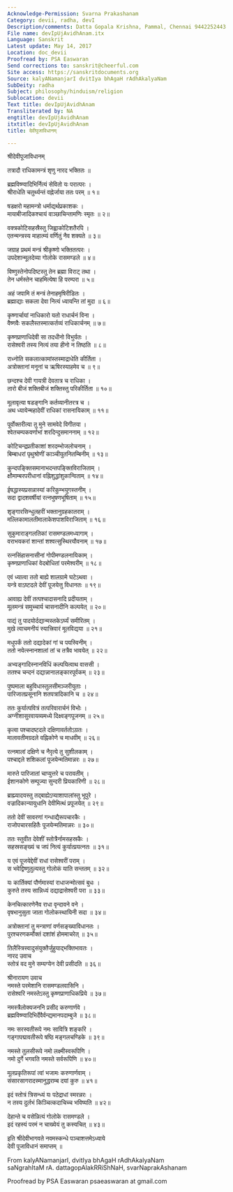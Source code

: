 ```yaml
---
Acknowledge-Permission: Svarna Prakashanam
Category: devii, radha, devI
Description/comments: Datta Gopala Krishna, Pammal, Chennai 9442252443
File name: devIpUjAvidhAnam.itx
Language: Sanskrit
Latest update: May 14, 2017
Location: doc_devii
Proofread by: PSA Easwaran
Send corrections to: sanskrit@cheerful.com
Site access: https://sanskritdocuments.org
Source: kalyANamanjarI dvitIya bhAgaH rAdhAkalyaNam
SubDeity: radha
Subject: philosophy/hinduism/religion
Sublocation: devii
Text title: devIpUjAvidhAnam
Transliterated by: NA
engtitle: devIpUjAvidhAnam
itxtitle: devIpUjAvidhAnam
title: देवीपूजाविधानम्

---
```

  
 श्रीदेवीपूजाविधानम्   
  
तत्रादौ राधिकामन्त्रं शृणु नारद भक्तितः ॥  
  
ब्रह्मविष्ण्वादिभिर्नित्यं सेवितो यः परात्परः ।  
श्रीराधेति चतुर्थ्यन्तं वह्नेर्जाया ततः परम् ॥ १॥  
  
षडक्षरो महामन्त्रो धर्माद्यर्थप्रकाशकः ।  
मायाबीजादिकश्चायं वाञ्छाचिन्तामणिः स्मृतः ॥ २॥  
  
वक्त्रकोटिसहस्रैस्तु जिह्वाकोटिशतैरपि ।  
एतन्मन्त्रस्य माहात्म्यं वर्णितुं नैव शक्यते ॥ ३॥  
  
जग्राह प्रथमं मन्त्रं श्रीकृष्णो भक्तितत्परः ।  
उपदेशान्मूलदेव्या गोलोके रासमण्डले ॥ ४॥  
  
विष्णुस्तेनोपदिष्टस्तु तेन ब्रह्मा विराट् तथा ।  
तेन धर्मस्तेन चाहमित्येषा हि परम्परा ॥ ५॥  
  
अहं जपामि तं मन्त्रं तेनाहमृषिरीडितः ।  
ब्रह्माद्याः सकला देवा नित्यं ध्यायन्ति तां मुदा ॥ ६॥  
  
कृष्णार्चायां नाधिकारो यतो राधार्चनं विना ।  
वैष्णवैः सकलैस्तस्मात्कर्तव्यं राधिकार्चनम् ॥ ७॥  
  
कृष्णप्राणाधिदेवी सा तदधीनो विभुर्यतः ।  
रासेश्वरी तस्य नित्यं तया हीनो न तिष्ठति ॥ ८॥  
  
राध्नोति सकलात्कामांस्तस्माद्राधेति कीर्तिता ।  
अत्रोक्तानां मनूनां च ऋषिरस्याहमेव च ॥ ९॥  
  
छन्दश्च देवी गायत्री देवतात्र च राधिका ।  
तारो बीजं शक्तिबीजं शक्तिस्तु परिकीर्तिता ॥ १०॥  
  
मूलावृत्या षडङ्गानि कर्तव्यानीतरत्र च ।  
अथ ध्यायेन्महादेवीं राधिकां रासनायिकाम् ॥ ११॥  
  
पूर्वोक्तरीत्या तु मुने सामवेदे विगीतया ।  
श्वेतचम्पकवर्णाभां शरदिन्दुसमाननाम् ॥ १२॥  
  
कोटिचन्द्रप्रतीकाशां शरदम्भोजलोचनाम् ।  
बिम्बाधरां पृथुश्रोणीं काञ्चीयुतनितम्बिनीम् ॥ १३॥  
  
कुन्दपङ्क्तिसमानाभदन्तपङ्क्तिविराजिताम् ।  
क्षौमाम्बरपरीधानां वह्निशुद्धांशुकान्विताम् ॥ १४॥  
  
ईषद्धास्यप्रसन्नास्यां करिकुम्भयुगस्तनीम् ।  
सदा द्वादशवर्षीयां रत्नभुषणभूषिताम् ॥ १५॥  
  
शृङ्गारसिन्धुलहरीं भक्तानुग्रहकातराम् ।  
मल्लिकामालतीमालाकेशपाशविराजिताम् ॥ १६॥  
  
सुकुमाराङ्गलतिकां रासमण्डलमध्यागाम् ।  
वराभयकरां शान्तां शश्वत्सुस्थिरयौवनाम् ॥ १७॥  
  
रत्नसिंहासनासीनां गोपीमण्डलनायिकाम् ।  
कृष्णप्राणाधिकां वेदबोधितां परमेश्वरीम् ॥ १८॥  
  
एवं ध्यात्वा ततो बाह्ये शालग्रामे घटेऽथवा ।  
यन्त्रे वाऽष्टदले देवीं पूजयेत्तु विधानतः ॥ १९॥  
  
आवाह्य देवीं तत्पश्चादासनादि प्रदीयताम् ।  
मूलमन्त्रं समुच्चार्य चासनादीनि कल्पयेत् ॥ २०॥  
  
पाद्यं तु पादयोर्दद्यान्मस्तकेऽर्घ्यं समीरितम् ।  
मुखे त्वाचमनीयं स्यात्त्रिवारं मूलविद्यया ॥ २१॥  
  
मधुपर्कं ततो दद्यादेकां गां च पयस्विनीम् ।  
ततो नयेत्स्नानशालां तां च तत्रैव भावयेत् ॥ २२॥  
  
अभ्यङ्गादिस्नानविधिं कल्पयित्वाथ वाससी ।  
ततश्च चन्दनं दद्यान्नानालङ्कारपूर्वकम् ॥ २३॥  
  
पुष्पमाला बहुविधास्तुलसीमञ्जरीयुताः ।  
पारिजातप्रसूनानि शतपत्रादिकानि च ॥ २४॥  
  
ततः कुर्यात्पवित्रं तत्परिवारार्चनं विभोः ।  
अग्नीशासुरवायव्यमध्ये दिक्ष्वङ्गपूजनम् ॥ २५॥  
  
कृत्वा पश्चादष्टदले दक्षिणावर्ततोऽग्रतः ।  
मालावतीमग्रदले वह्निकोणे च माधवीम् ॥ २६॥  
  
रत्नमालां दक्षिणे च नैरृत्ये तु सुशीलकाम् ।  
पश्चाद्दले शशिकलां पूजयेन्मतिमान्नरः ॥ २७॥  
  
मारुते पारिजातां चाप्युत्तरे च परावतीम् ।  
ईशानकोणे सम्पूज्या सुन्दरी प्रियकारिणी ॥ २८॥  
  
ब्राह्म्यादयस्तु तद्बाह्येऽप्याशापालांस्तु भूपुरे ।  
वज्रादिकान्यायुधानि देवीमित्थं प्रपूजयेत् ॥ २९॥  
  
ततो देवीं सावरणां गन्धाद्यैरूपचारकैः ।  
राजोपचारसहितैः पूजयेन्मतिमान्नरः ॥ ३०॥  
  
ततः स्तुवीत देवेशीं स्तोत्रैर्नामसहस्रकैः ।  
सहस्रसङ्ख्यं च जपं नित्यं कुर्यात्प्रयत्नतः ॥ ३१॥  
  
य एवं पूजयेद्देवीं राधां रासेश्वरीं पराम् ।  
स भवेद्विष्णुतुल्यस्तु गोलोकं याति सन्ततम् ॥ ३२॥  
  
यः कार्तिक्यां पौर्णमास्यां राधाजन्मोत्सवं बुधः ।  
कुरुते तस्य सान्निध्यं दद्याद्रासेश्वरी परा ॥ ३३॥  
  
केनचित्कारणेनैव राधा वृन्दावने वने ।  
वृषभानुसुता जाता गोलोकस्थायिनी सदा ॥ ३४॥  
  
अत्रोक्तानां तु मन्त्राणां वर्णसङ्ख्याविधानतः ।  
पुरश्चरणकर्मोक्तं दशांशं होममाचरेत् ॥ ३५॥  
  
तिलैस्त्रिस्वादुसंयुक्तैर्जुहुयाद्भक्तिभावतः ।  
नारद उवाच  
स्तोत्रं वद मुने सम्यग्येन देवी प्रसीदति ॥ ३६॥  
  
श्रीनारायण उवाच  
नमस्ते परमेशानि रासमण्डलवासिनि ।  
रासेश्वरि नमस्तेऽस्तु कृष्णप्राणाधिकप्रिये ॥ ३७॥  
  
नमस्त्रैलोक्यजननि प्रसीद करुणार्णवे ।  
ब्रह्मविष्ण्वादिभिर्देवैर्वन्द्यमानपदाम्बुजे ॥ ३८॥  
  
नमः सरस्वतीरूपे नमः सावित्रि शङ्करि ।  
गङ्गापद्मावतीरूपे षष्ठि मङ्गलचण्डिके ॥ ३९॥  
  
नमस्ते तुलसीरूपे नमो लक्ष्मीस्वरूपिणि ।  
नमो दुर्गे भगवति नमस्ते सर्वरूपिणि ॥ ४०॥  
  
मूलप्रकृतिरूपां त्वां भजामः करुणार्णवाम् ।  
संसारसागरादस्मानुद्धराम्ब दयां कुरु ॥ ४१॥  
  
इदं स्तोत्रं त्रिसन्ध्यं यः पठेद्राधां स्मरन्नरः ।  
न तस्य दुर्लभं किञ्चित्कदाचिच्च भविष्यति ॥ ४२॥  
  
देहान्ते च वसेन्नित्यं गोलोके रासमण्डले ।  
इदं रहस्यं परमं न चाख्येयं तु कस्यचित् ॥ ४३॥  
  
इति श्रीदेवीभागवते नवमस्कन्धे पञ्चाशत्तमेऽध्याये  
देवी पूजाविधानं समाप्तम् ॥  
  
  
From kalyANamanjarI, dvitIya bhAgaH rAdhAkalyaNam  
saNgrahItaM rA. dattagopAlakRRiShNaH, svarNaprakAshanam  
  
Proofread by PSA Easwaran psaeaswaran at gmail.com  
  
